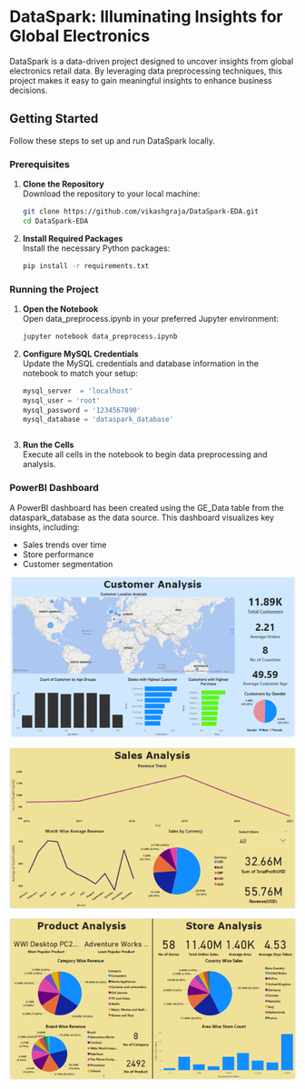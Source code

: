 # DataSpark: Illuminating Insights for Global Electronics

DataSpark is a data-driven project designed to uncover insights from global electronics retail data. By leveraging data preprocessing techniques, this project makes it easy to gain meaningful insights to enhance business decisions.

## Getting Started

Follow these steps to set up and run DataSpark locally.

### Prerequisites

1. **Clone the Repository**  
   Download the repository to your local machine:
   ```bash
   git clone https://github.com/vikashgraja/DataSpark-EDA.git
   cd DataSpark-EDA
   ``` 

2. **Install Required Packages**  
   Install the necessary Python packages:
   ```bash
   pip install -r requirements.txt
   ``` 

###  Running the Project

1. **Open the Notebook**  
   Open data_preprocess.ipynb in your preferred Jupyter environment:
   ```bash
   jupyter notebook data_preprocess.ipynb
   ``` 
   
2. **Configure MySQL Credentials**  
   Update the MySQL credentials and database information in the notebook to match your setup:
   ```python
   mysql_server  = 'localhost'
   mysql_user = 'root'
   mysql_password = '1234567890'
   mysql_database = 'dataspark_database'
   ``` 
      ``` 
   
3. **Run the Cells**  
   Execute all cells in the notebook to begin data preprocessing and analysis.

###  PowerBI Dashboard

A PowerBI dashboard has been created using the GE_Data table from the dataspark_database as the data source. This dashboard visualizes key insights, including:

- Sales trends over time
- Store performance
- Customer segmentation

![screenshot_1](screenshots/page_1.png)

![screenshot_2](screenshots/page_2.png)

![screenshot_3](screenshots/page_3.png)